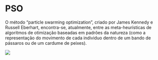 # PSO
O método “particle swarming optimization”, criado por James Kennedy e Russell Eberhart, encontra-se, atualmente, entre as meta-heurísticas de algoritmos de otimização baseadas em padrões da natureza (como a representação do movimento de cada individuo dentro de um bando de pássaros ou de um cardume de peixes).

![](pso.gif)
